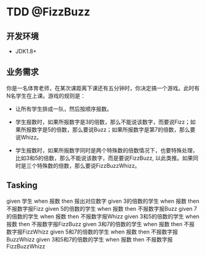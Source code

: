 # TDD @FizzBuzz


## 开发环境
 - JDK1.8+
 
## 业务需求

你是一名体育老师，在某次课距离下课还有五分钟时，你决定搞一个游戏。此时有N名学生在上课。游戏的规则是：

- 让所有学生排成一队，然后按顺序报数。

- 学生报数时，如果所报数字是3的倍数，那么不能说该数字，而要说Fizz；如果所报数字是5的倍数，那么要说Buzz；如果所报数字是第7的倍数，那么要说Whizz。

- 学生报数时，如果所报数字同时是两个特殊数的倍数情况下，也要特殊处理，比如3和5的倍数，那么不能说该数字，而是要说FizzBuzz, 以此类推。如果同时是三个特殊数的倍数，那么要说FizzBuzzWhizz。

## Tasking
given 学生 when 报数 then 报出对应数字
given 3的倍数的学生 when 报数 then 不报数字报Fizz
given 5的倍数的学生 when 报数 then 不报数字报Buzz
given 7的倍数的学生 when 报数 then 不报数字报Whizz
given 3和5的倍数的学生 when 报数 then 不报数字报FizzBuzz
given 3和7的倍数的学生 when 报数 then 不报数字报FizzWhizz
given 5和7的倍数的学生 when 报数 then 不报数字报BuzzWhizz
given 3和5和7的倍数的学生 when 报数 then 不报数字报FizzBuzzWhizz
